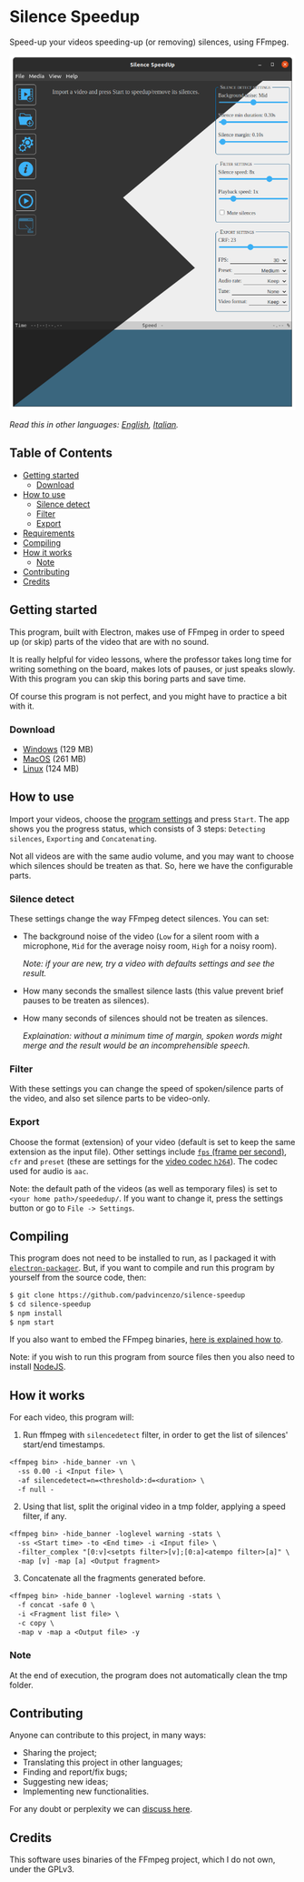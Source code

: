 # Silence Speedup
Speed-up your videos speeding-up (or removing) silences, using FFmpeg.

![Homescreen](assets/screenshots/homescreen.png)

*Read this in other languages: [English](README.md), [Italian](README.it.md).*

## Table of Contents
  - [Getting started](#getting-started)
    - [Download](#download)
  - [How to use](#how-to-use)
    - [Silence detect](#silence-detect)
    - [Filter](#filter)
    - [Export](#export)
  - [Requirements](#requirements)
  - [Compiling](#compiling)
  - [How it works](#how-it-works)
    - [Note](#note)
  - [Contributing](#contributing)
  - [Credits](#credits)

## Getting started
This program, built with Electron, makes use of FFmpeg in order to speed up (or skip) parts of the video that are with no sound.

It is really helpful for video lessons, where the professor takes long time for writing something on the board, makes lots of pauses, or just speaks slowly. With this program you can skip this boring parts and save time.

Of course this program is not perfect, and you might have to practice a bit with it.

### Download
* [Windows](https://github.com/padvincenzo/silence-speedup/releases/download/v1.2.5/Silence-SpeedUp-v1.2.5-win32-x64.zip) (129 MB)
* [MacOS](https://github.com/padvincenzo/silence-speedup/releases/download/v1.2.5/Silence-SpeedUp-v1.2.5-darwin-x64.zip) (261 MB)
* [Linux](https://github.com/padvincenzo/silence-speedup/releases/download/v1.2.5/Silence-SpeedUp-v1.2.5-linux-x64.zip) (124 MB)

## How to use
Import your videos, choose the [program settings](#program-settings) and press ``Start``. The app shows you the progress status, which consists of 3 steps: ``Detecting silences``, ``Exporting`` and ``Concatenating``.

Not all videos are with the same audio volume, and you may want to choose which silences should be treaten as that. So, here we have the configurable parts.

### Silence detect
These settings change the way FFmpeg detect silences. You can set:

* The background noise of the video (`Low` for a silent room with a microphone, `Mid` for the average noisy room, `High` for a noisy room).

  _Note: if your are new, try a video with defaults settings and see the result._

* How many seconds the smallest silence lasts (this value prevent brief pauses to be treaten as silences).

* How many seconds of silences should not be treaten as silences.

  _Explaination: without a minimum time of margin, spoken words might merge and the result would be an incomprehensible speech._

### Filter
With these settings you can change the speed of spoken/silence parts of the video, and also set silence parts to be video-only.

### Export
Choose the format (extension) of your video (default is set to keep the same extension as the input file). Other settings include [`fps` (frame per second)](https://trac.ffmpeg.org/wiki/ChangingFrameRate), `cfr` and `preset` (these are settings for the [video codec `h264`](https://trac.ffmpeg.org/wiki/Encode/H.264)). The codec used for audio is `aac`.

Note: the default path of the videos (as well as temporary files) is set to `<your home path>/speededup/`. If you want to change it, press the settings button or go to `File -> Settings`.

## Compiling
This program does not need to be installed to run, as I packaged it with [``electron-packager``](https://electron.github.io/electron-packager/master/). But, if you want to compile and run this program by yourself from the source code, then:

```
$ git clone https://github.com/padvincenzo/silence-speedup
$ cd silence-speedup
$ npm install
$ npm start
```

If you also want to embed the FFmpeg binaries, [here is explained how to](https://github.com/padvincenzo/silence-speedup/discussions/6).

Note: if you wish to run this program from source files then you also need to install [NodeJS](https://nodejs.org/en/).

## How it works
For each video, this program will:

1.  Run ffmpeg with ``silencedetect`` filter, in order to get the list of silences' start/end timestamps.

```
<ffmpeg bin> -hide_banner -vn \
  -ss 0.00 -i <Input file> \
  -af silencedetect=n=<threshold>:d=<duration> \
  -f null -
```

2.  Using that list, split the original video in a tmp folder, applying a speed filter, if any.

```
<ffmpeg bin> -hide_banner -loglevel warning -stats \
  -ss <Start time> -to <End time> -i <Input file> \
  -filter_complex "[0:v]<setpts filter>[v];[0:a]<atempo filter>[a]" \
  -map [v] -map [a] <Output fragment>
```

3.  Concatenate all the fragments generated before.

```
<ffmpeg bin> -hide_banner -loglevel warning -stats \
  -f concat -safe 0 \
  -i <Fragment list file> \
  -c copy \
  -map v -map a <Output file> -y
```

### Note
At the end of execution, the program does not automatically clean the tmp folder.

## Contributing
Anyone can contribute to this project, in many ways:
* Sharing the project;
* Translating this project in other languages;
* Finding and report/fix bugs;
* Suggesting new ideas;
* Implementing new functionalities.

For any doubt or perplexity we can [discuss here](https://github.com/padvincenzo/silence-speedup/discussions).

## Credits
This software uses binaries of the FFmpeg project, which I do not own, under the GPLv3.
